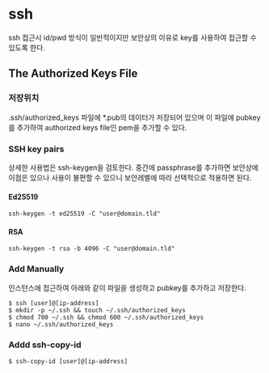 
# ssh
ssh 접근시 id/pwd 방식이 일반적이지만 보안상의 이유로 key를 사용하여 접근할 수 있도록 한다.

## The Authorized Keys File
### 저장위치
.ssh/authorized_keys 파일에 *.pub의 데이터가 저장되어 있으며 이 파일에 pubkey를 추가하여 authorized keys file인 pem을 추가할 수 있다.

### SSH key pairs
상세한 사용법은 ssh-keygen을 검토한다. 중간에 passphrase를 추가하면 보안상에 이점은 있으나 사용이 불편할 수 있으니 보안레벨에 따라 선택적으로 적용하면 된다.
#### Ed25519
```
ssh-keygen -t ed25519 -C "user@domain.tld"
```
#### RSA
```
ssh-keygen -t rsa -b 4096 -C "user@domain.tld"
```

### Add Manually
인스턴스에 접근하여 아래와 같이 파일을 생성하고 pubkey를 추가하고 저장한다.
```
$ ssh [user]@[ip-address]
$ mkdir -p ~/.ssh && touch ~/.ssh/authorized_keys
$ chmod 700 ~/.ssh && chmod 600 ~/.ssh/authorized_keys
$ nano ~/.ssh/authorized_keys
```

### Addd ssh-copy-id
```
$ ssh-copy-id [user]@[ip-address]
```


